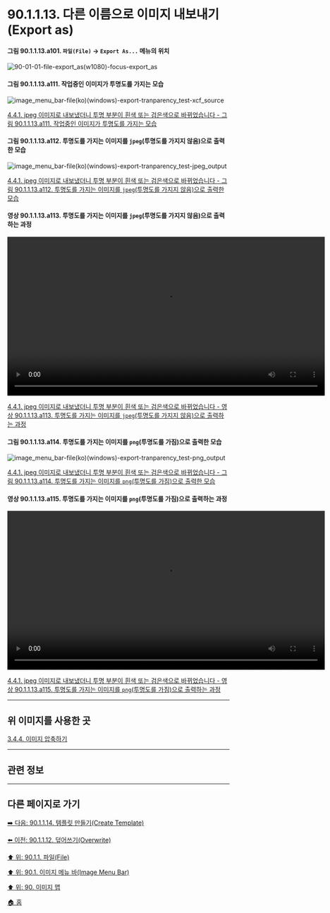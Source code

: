 # 90.1.1.13. 다른 이름으로 이미지 내보내기(Export as)

#### 그림 90.1.1.13.a101. `파일(File)` → `Export As...` 메뉴의 위치
![90-01-01-file-export_as(w1080)-focus-export_as](https://github.com/wonder13662/gimp/assets/15767104/2762d1a1-b41e-4087-9a3c-d6321facc69a)

#### 그림 90.1.1.13.a111. 작업중인 이미지가 투명도를 가지는 모습
![image_menu_bar-file(ko)(windows)-export-tranparency_test-xcf_source](https://github.com/wonder13662/gimp/assets/15767104/20997fbf-1d29-4bf7-86eb-ae8b63ef79d4)

[4.4.1. jpeg 이미지로 내보냈더니 투명 부분이 흰색 또는 검은색으로 바뀌었습니다 - 그림 90.1.1.13.a111. 작업중인 이미지가 투명도를 가지는 모습]()

#### 그림 90.1.1.13.a112. 투명도를 가지는 이미지를 `jpeg`(투명도를 가지지 않음)으로 출력한 모습
![image_menu_bar-file(ko)(windows)-export-tranparency_test-jpeg_output](https://github.com/wonder13662/gimp/assets/15767104/cec22f48-e277-457d-b9dd-70caa00f3786)

[4.4.1. jpeg 이미지로 내보냈더니 투명 부분이 흰색 또는 검은색으로 바뀌었습니다 - 그림 90.1.1.13.a112. 투명도를 가지는 이미지를 `jpeg`(투명도를 가지지 않음)으로 출력한 모습]()

#### 영상 90.1.1.13.a113. 투명도를 가지는 이미지를 `jpeg`(투명도를 가지지 않음)으로 출력하는 과정
<video controls="controls" width="720" src="https://github.com/wonder13662/gimp/assets/15767104/6bf5fd7d-9254-4c8a-b46d-a1253d5e6b77"></video>

[4.4.1. jpeg 이미지로 내보냈더니 투명 부분이 흰색 또는 검은색으로 바뀌었습니다 - 영상 90.1.1.13.a113. 투명도를 가지는 이미지를 `jpeg`(투명도를 가지지 않음)으로 출력하는 과정]()

#### 그림 90.1.1.13.a114. 투명도를 가지는 이미지를 `png`(투명도를 가짐)으로 출력한 모습
![image_menu_bar-file(ko)(windows)-export-tranparency_test-png_output](https://github.com/wonder13662/gimp/assets/15767104/bfe00d75-1ed7-4f80-b9ae-b48b99f91cb4)

[4.4.1. jpeg 이미지로 내보냈더니 투명 부분이 흰색 또는 검은색으로 바뀌었습니다 - 그림 90.1.1.13.a114. 투명도를 가지는 이미지를 `png`(투명도를 가짐)으로 출력한 모습]()

#### 영상 90.1.1.13.a115. 투명도를 가지는 이미지를 `png`(투명도를 가짐)으로 출력하는 과정
<video controls="controls" width="720" src="https://github.com/wonder13662/gimp/assets/15767104/f70f2756-382a-4b76-8838-1ca2c7e86517"></video>

[4.4.1. jpeg 이미지로 내보냈더니 투명 부분이 흰색 또는 검은색으로 바뀌었습니다 - 영상 90.1.1.13.a115. 투명도를 가지는 이미지를 `png`(투명도를 가짐)으로 출력하는 과정]()

***

## 위 이미지를 사용한 곳

[3.4.4. 이미지 압축하기](https://wonder13662.github.io/gimp/2.10.36_ko/03-04-04-compressing-images.html#%EA%B7%B8%EB%A6%BC-901113a101-%ED%8C%8C%EC%9D%BCfile--export-as-%EB%A9%94%EB%89%B4%EC%9D%98-%EC%9C%84%EC%B9%98)

***

## 관련 정보

***

## 다른 페이지로 가기

[➡️ 다음: 90.1.1.14. 템플릿 만들기(Create Template)](./90-01-01-filex-14-create_template.md)

[⬅️ 이전: 90.1.1.12. 덮어쓰기(Overwrite)](./90-01-01-filex-12-overwrite.md)

[⬆️ 위: 90.1.1. 파일(File)](./90-01-01-file.md)

[⬆️ 위: 90.1. 이미지 메뉴 바(Image Menu Bar)](./90-01-00-image-menu-bar.md)

[⬆️ 위: 90. 이미지 맵](./90-00-image-map.md)

[🏠 홈](./00-home.md)
